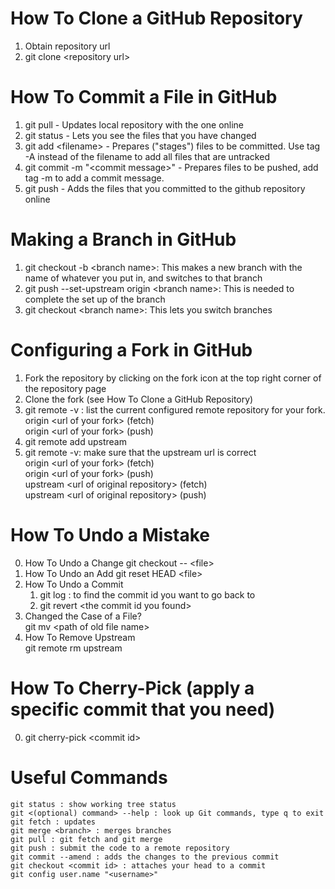 # How To Clone a GitHub Repository
1. Obtain repository url
2. git clone \<repository url>

# How To Commit a File in GitHub
1. git pull - Updates local repository with the one online
2. git status - Lets you see the files that you have changed
3. git add \<filename> - Prepares ("stages") files to be committed. Use tag -A instead of the filename to add all files that are untracked
4. git commit -m "\<commit message>" - Prepares files to be pushed, add tag -m to add a commit message.
5. git push - Adds the files that you committed to the github repository online

# Making a Branch in GitHub
1. git checkout -b \<branch name>: This makes a new branch with the name of whatever you put in, and switches to that branch
2. git push --set-upstream origin \<branch name>: This is needed to complete the set up of the branch
3. git checkout \<branch name>: This lets you switch branches

# Configuring a Fork in GitHub
1. Fork the repository by clicking on the fork icon at the top right corner of the repository page
2. Clone the fork (see How To Clone a GitHub Repository)
3. git remote -v : list the current configured remote repository for your fork.
    origin  \<url of your fork> (fetch)  
    origin  \<url of your fork> (push)  
4. git remote add upstream <url of original repository>
5. git remote -v: make sure that the upstream url is correct  
    origin    \<url of your fork> (fetch)  
    origin    \<url of your fork> (push)  
    upstream  \<url of original repository> (fetch)  
    upstream  \<url of original repository> (push)  

# How To Undo a Mistake
0. How To Undo a Change
    git checkout -- \<file>  
1. How To Undo an Add
    git reset HEAD \<file>  
2. How To Undo a Commit  
    1. git log : to find the commit id you want to go back to  
    2. git revert \<the commit id you found>  
3. Changed the Case of a File?  
    git mv \<path of old file name> <path of new file name>  
4. How To Remove Upstream  
    git remote rm upstream

# How To Cherry-Pick (apply a specific commit that you need)
0. git cherry-pick \<commit id>

# Useful Commands
    git status : show working tree status
    git <(optional) command> --help : look up Git commands, type q to exit
    git fetch : updates
    git merge <branch> : merges branches
    git pull : git fetch and git merge
    git push : submit the code to a remote repository
    git commit --amend : adds the changes to the previous commit
    git checkout <commit id> : attaches your head to a commit
    git config user.name "<username>"
